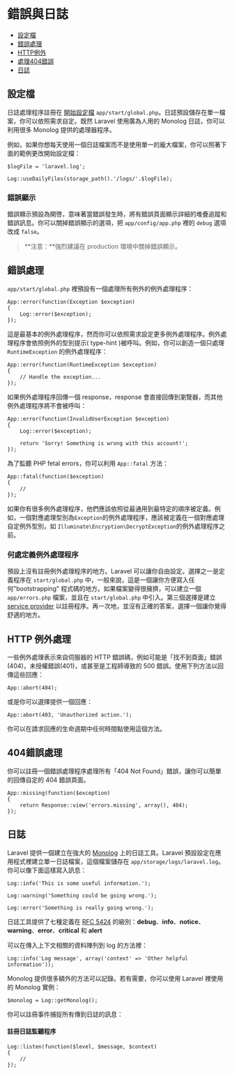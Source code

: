 # 錯誤與日誌

- [設定檔](#configuration)
- [錯誤處理](#handling-errors)
- [HTTP例外](#http-exceptions)
- [處理404錯誤](#handling-404-errors)
- [日誌](#logging)

<a name="configuration"></a>
## 設定檔

日誌處理程序註冊在 [開始設定檔](/docs/lifecycle#start-files) `app/start/global.php`。日誌預設儲存在單一檔案，你可以依照需求自定。既然 Laravel 使用廣為人用的 Monolog 日誌，你可以利用很多 Monolog 提供的處理器程序。

例如，如果你想每天使用一個日誌檔案而不是使用單一的龐大檔案，你可以照著下面的範例更改開始設定檔：

	$logFile = 'laravel.log';

	Log::useDailyFiles(storage_path().'/logs/'.$logFile);

### 錯誤顯示

錯誤顯示預設為開啓，意味著當錯誤發生時，將有錯誤頁面顯示詳細的堆疊追蹤和錯誤訊息。你可以關掉錯誤顯示的選項，把 `app/config/app.php` 裡的 `debug` 選項改成 `false`。

> **注意：**強烈建議在 production 環境中關掉錯誤顯示。

<a name="handling-errors"></a>
## 錯誤處理

`app/start/global.php` 裡預設有一個處理所有例外的例外處理程序：

	App::error(function(Exception $exception)
	{
		Log::error($exception);
	});

這是最基本的例外處理程序，然而你可以依照需求設定更多例外處理程序。例外處理程序會依照例外的型別提示( type-hint )被呼叫。例如，你可以創造一個只處理 `RuntimeException` 的例外處理程序：

	App::error(function(RuntimeException $exception)
	{
		// Handle the exception...
	});

如果例外處理程序回傳一個 response，response 會直接回傳到瀏覽器，而其他例外處理程序將不會被呼叫：

	App::error(function(InvalidUserException $exception)
	{
		Log::error($exception);

		return 'Sorry! Something is wrong with this account!';
	});

為了監聽 PHP fetal errors，你可以利用 `App::fatal` 方法：

	App::fatal(function($exception)
	{
		//
	});

如果你有很多例外處理程序，他們應該依照從最通用到最特定的順序被定義。例如，一個對應處理型別為`Exception`的例外處理程序，應該被定義在一個對應處理自定例外型別，如 `Illuminate\Encryption\DecryptException`的例外處理程序之前。

### 何處定義例外處理程序

預設上沒有註冊例外處理程序的地方。Laravel 可以讓你自由設定。選擇之一是定義程序在 `start/global.php` 中，一般來說，這是一個讓你方便寫入任何"bootstrapping" 程式碼的地方。如果檔案變得很擁擠，可以建立一個 `app/errors.php` 檔案，並且在 `start/global.php` 中引入。第三個選擇是建立 [service provider](/docs/ioc#service-providers) 以註冊程序。再一次地，並沒有正確的答案，選擇一個讓你覺得舒適的地方。

<a name="http-exceptions"></a>
## HTTP 例外處理

一些例外處理表示來自伺服器的 HTTP 錯誤碼，例如可能是「找不到頁面」錯誤(404)，未授權錯誤(401)，或甚至是工程師導致的 500 錯誤。使用下列方法以回傳這些回應：

	App::abort(404);

或是你可以選擇提供一個回應：

	App::abort(403, 'Unauthorized action.');

你可以在請求回應的生命週期中任何時間點使用這個方法。

<a name="handling-404-errors"></a>
## 404錯誤處理

你可以註冊一個錯誤處理程序處理所有「404 Not Found」錯誤，讓你可以簡單的回傳自定的 404 錯誤頁面。

	App::missing(function($exception)
	{
		return Response::view('errors.missing', array(), 404);
	});

<a name="logging"></a>
## 日誌

Laravel 提供一個建立在強大的 [Monolog](http://github.com/seldaek/monolog) 上的日誌工具。Laravel 預設設定在應用程式裡建立單一日誌檔案，這個檔案儲存在 `app/storage/logs/laravel.log`。	你可以像下面這樣寫入訊息：

	Log::info('This is some useful information.');

	Log::warning('Something could be going wrong.');

	Log::error('Something is really going wrong.');

日誌工具提供了七種定義在 [RFC 5424](http://tools.ietf.org/html/rfc5424) 的級別：**debug**、**info**、**notice**、**warning**、**error**、**critical** 和 **alert**

可以在傳入上下文相關的資料陣列到 log 的方法裡：

	Log::info('Log message', array('context' => 'Other helpful information'));

Monolog 提供很多額外的方法可以記錄。若有需要，你可以使用 Laravel 裡使用的 Monolog 實例：

	$monolog = Log::getMonolog();

你可以註冊事件捕捉所有傳到日誌的訊息：

#### 註冊日誌監聽程序

	Log::listen(function($level, $message, $context)
	{
		//
	});
